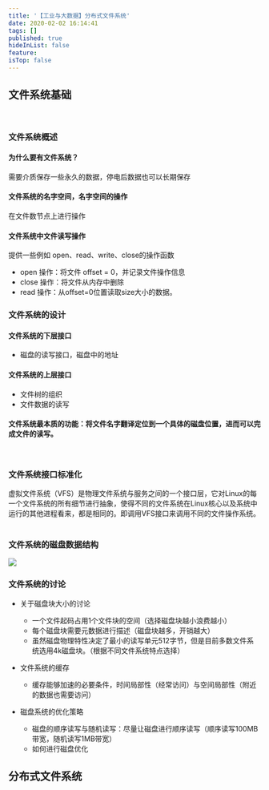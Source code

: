 ```yaml
---
title: '【工业与大数据】分布式文件系统'
date: 2020-02-02 16:14:41
tags: []
published: true
hideInList: false
feature: 
isTop: false
---
```

## 文件系统基础  
</br>

### 文件系统概述
#### 为什么要有文件系统？
需要介质保存一些永久的数据，停电后数据也可以长期保存
#### 文件系统的名字空间，名字空间的操作
在文件数节点上进行操作
#### 文件系统中文件读写操作
提供一些例如 open、read、write、close的操作函数
- open 操作：将文件 offset = 0，并记录文件操作信息
- close 操作：将文件从内存中删除
- read 操作：从offset=0位置读取size大小的数据。
  
### 文件系统的设计
#### 文件系统的下层接口
- 磁盘的读写接口，磁盘中的地址
#### 文件系统的上层接口
- 文件树的组织
- 文件数据的读写
#### 文件系统最本质的功能：将文件名字翻译定位到一个具体的磁盘位置，进而可以完成文件的读写。  

</br>


### 文件系统接口标准化
虚拟文件系统（VFS）是物理文件系统与服务之间的一个接口层，它对Linux的每一个文件系统的所有细节进行抽象，使得不同的文件系统在Linux核心以及系统中运行的其他进程看来，都是相同的。即调用VFS接口来调用不同的文件操作系统。
</br>
</br>
### 文件系统的磁盘数据结构
![](http://doc.xr1228.com//post-images/1580632535964.png)

### 文件系统的讨论
- 关于磁盘块大小的讨论
    - 一个文件起码占用1个文件块的空间（选择磁盘块越小浪费越小）
    - 每个磁盘块需要元数据进行描述（磁盘块越多，开销越大）
    - 虽然磁盘物理特性决定了最小的读写单元512字节，但是目前多数文件系统选用4k磁盘块。（根据不同文件系统特点选择）

- 文件系统的缓存
    - 缓存能够加速的必要条件，时间局部性（经常访问）与空间局部性（附近的数据也需要访问）

- 磁盘系统的优化策略
    - 磁盘的顺序读写与随机读写：尽量让磁盘进行顺序读写（顺序读写100MB带宽，随机读写1MB带宽）
    - 如何进行磁盘优化




## 分布式文件系统




















